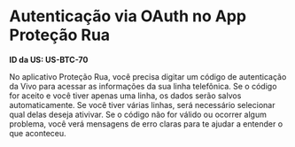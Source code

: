 # Autenticação via OAuth no App Proteção Rua

**ID da US: US-BTC-70**

No aplicativo Proteção Rua, você precisa digitar um código de autenticação da Vivo para acessar as informações da sua linha telefônica. Se o código for aceito e você tiver apenas uma linha, os dados serão salvos automaticamente. Se você tiver várias linhas, será necessário selecionar qual delas deseja ativivar. Se o código não for válido ou ocorrer algum problema, você verá mensagens de erro claras para te ajudar a entender o que aconteceu.